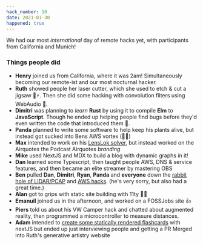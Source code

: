 ```yaml
---
hack_number: 10
date: 2021-01-30
happened: true
---
```

We had our most _international_ day of remote hacks yet, with participants from California and Munich!

### Things people did

- **Henry** joined us from California, where it was 2am! Simultaneously becoming our remote-ist and our most nocturnal hacker.
- **Ruth** showed people her laser cutter, which she used to etch & cut a jigsaw 🧩⚡️. Then she did some hacking with convolution filters using WebAudio 🎷.
- **Dimitri** was planning to _learn_ **Rust** by using it to compile **Elm** to **JavaScript**.  Though he ended up helping people find bugs before they'd even written the code that introduced them 💅.
- **Panda** planned to write some software to help keep his plants alive, but instead got sucked into Bens AWS vortex (🌱💀)
- **Max** intended to work on his [LensLok solver](https://github.com/remotehack/remotehack.github.io/issues/96), but instead worked on the Airquotes the Podcast Airquotes _branding_
- **Mike** used NextJS and MDX to build a blog with dynamic graphs in it!
- **Dan** learned some Typescript, then taught people AWS, DNS & service features, and then became an elite streamer by mastering OBS
- **Ben** pulled **Dan**, **Dimitri**, **Ryan**, **Panda** and **everyone** down the [rabbit hole of LIDAR/PCAP](https://twitter.com/benjaminbenben/status/1354475527185313793) and [AWS hacks](https://github.com/remotehack/remotehack.github.io/issues/99). (he's very sorry, but also had a great time.)
- **Alan** got to grips with static site building with 11ty 👨‍💻
- **Emanuil** joined us in the afternoon, and worked on a FOSSJobs site 👍 
- **Piers** told us about his VW Camper hack and chatted about augmented reality, then programmed a microcontroller to measure distances.
- **Adam** intended to [create some statically rendered flashcards](https://github.com/remotehack/remotehack.github.io/issues/95) with nextJS but ended up just interviewing people and getting a PR Merged into Ruth's generative artistry website